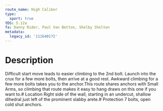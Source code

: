 ```yaml
---
route_name: High Caliber
type:
  sport: true
YDS: 5.12a
fa: Danny Rider, Paul Van Betton, Shelby Shelton
metadata:
  legacy_id: '111640172'
---
```

# Description
Difficult start move leads to easier climbing to the 2nd bolt. Launch into the crux for a few more bolts, then arrive at a good rest. Awkward climbing for a few more bolts takes you to the anchor.This route shares anchors with Small Arms, so climbing that route makes it easy to hang draws on this one if you want to.# Location
Right side of the wall, starting in an undercut, shallow dihedral just left of the prominent slabby arete.# Protection
7 bolts, open cold shut anchors.
